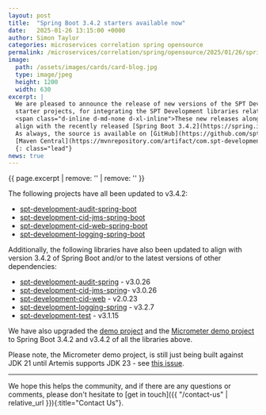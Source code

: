 ```yaml
---
layout: post
title:  "Spring Boot 3.4.2 starters available now"
date:   2025-01-26 13:15:00 +0000
author: Simon Taylor
categories: microservices correlation spring opensource
permalink: /microservices/correlation/spring/opensource/2025/01/26/spring-boot-3-4-2-starters-available-now
image:
  path: /assets/images/cards/card-blog.jpg
  type: image/jpeg
  height: 1200
  width: 630
excerpt: |
  We are pleased to announce the release of new versions of the SPT Development [Spring Boot](https://spring.io/projects/spring-boot){: target="_blank"} 
  starter projects, for integrating the SPT Development libraries related to correlation IDs, logging and auditing, into Spring Boot applications. 
  <span class="d-inline d-md-none d-xl-inline">These new releases along with new releases of some of the projects they relate to, have been updated to 
  align with the recently released [Spring Boot 3.4.2](https://spring.io/blog/2025/01/23/spring-boot-3-4-2-available-now){: target="_blank" }. 
  As always, the source is available on [GitHub](https://github.com/spt-development) and the artifacts are also available in
  [Maven Central](https://mvnrepository.com/artifact/com.spt-development) for easy inclusion in your own <em>Java</em> projects.</span>
  {: class="lead"}
news: true
---
```

{{ page.excerpt | remove: '<span class="d-inline d-md-none d-xl-inline">' | remove: '</span>' }}

The following projects have all been updated to v3.4.2:

* [spt-development-audit-spring-boot](https://github.com/spt-development/spt-development-audit-spring-boot)
* [spt-development-cid-jms-spring-boot](https://github.com/spt-development/spt-development-cid-jms-spring-boot)
* [spt-development-cid-web-spring-boot](https://github.com/spt-development/spt-development-cid-web-spring-boot)
* [spt-development-logging-spring-boot](https://github.com/spt-development/spt-development-logging-spring-boot)

Additionally, the following libraries have also been updated to align with version 3.4.2 of Spring Boot and/or to the latest versions of other 
dependencies:

* [spt-development-audit-spring](https://github.com/spt-development/spt-development-audit-spring) - v3.0.26
* [spt-development-cid-jms-spring](https://github.com/spt-development/spt-development-cid-jms-spring)- v3.0.26
* [spt-development-cid-web](https://github.com/spt-development/spt-development-cid-web) - v2.0.23
* [spt-development-logging-spring](https://github.com/spt-development/spt-development-logging-spring) - v3.2.7
* [spt-development-test](https://github.com/spt-development/spt-development-test) - v3.1.15

We have also upgraded the [demo project](https://github.com/spt-development/spt-development-demo) and the 
[Micrometer demo project](https://github.com/spt-development/spt-development-micrometer-tracing-demo) to Spring Boot 3.4.2 and v3.4.2 of all the libraries above.

Please note, the Micrometer demo project, is still just being built against JDK 21 until Artemis supports JDK 23 - see [this issue](https://issues.apache.org/jira/browse/ARTEMIS-4975).

---

We hope this helps the community, and if there are any questions or comments, please don't hesitate to [get in touch]({{ "/contact-us" | relative_url }}){:title="Contact Us"}.
